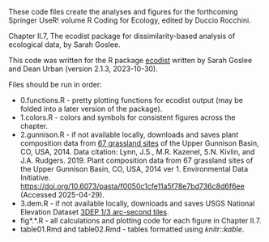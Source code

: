 These code files create the analyses and figures for the forthcoming Springer UseR! volume R Coding for Ecology, edited by Duccio Rocchini.

Chapter II.7, The ecodist package for dissimilarity-based analysis of ecological data, by Sarah Goslee.

This code was written for the R package [ecodist](https://cran.r-project.org/web/packages/ecodist/index.html) written by Sarah Goslee and Dean Urban (version 2.1.3, 2023-10-30). 

Files should be run in order:

  - 0.functions.R - pretty plotting functions for ecodist output (may be folded into a later version of the package).
  - 1.colors.R - colors and symbols for consistent figures across the chapter.
  - 2.gunnison.R - if not available locally, downloads and saves plant composition data from [67 grassland sites](https://portal.edirepository.org/nis/mapbrowse?packageid=edi.418.1) of the Upper Gunnison Basin, CO, USA, 2014.
      Data citation: Lynn, J.S., M.R. Kazenel, S.N. Kivlin, and J.A. Rudgers. 2019. Plant composition data from 67 grassland sites of the Upper Gunnison Basin, CO, USA, 2014 ver 1. Environmental Data Initiative. https://doi.org/10.6073/pasta/f0050c1cfe11a5f78e7bd736c8d6f6ee (Accessed 2025-04-29).
  - 3.dem.R - if not available locally, downloads and saves USGS National Elevation Dataset [3DEP 1/3 arc-second tiles](https://www.usgs.gov/3d-elevation-program/about-3dep-products-services).
  - fig*.*.R - all calculations and plotting code for each figure in Chapter II.7.
  - table01.Rmd and table02.Rmd - tables formatted using _knitr::kable_.
